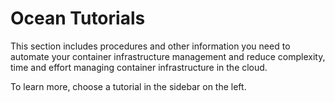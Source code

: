 # Ocean Tutorials

This section includes procedures and other information you need to automate your container infrastructure management and reduce complexity, time and effort managing container infrastructure in the cloud.

To learn more, choose a tutorial in the sidebar on the left.
